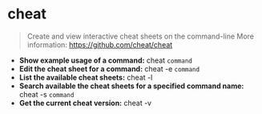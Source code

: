 # cheat
> Create and view interactive cheat sheets on the command-line
> More information: <https://github.com/cheat/cheat>
- **Show example usage of a command:**
cheat `command`
- **Edit the cheat sheet for a command:**
cheat -e `command`
- **List the available cheat sheets:**
cheat -l
- **Search available the cheat sheets for a specified command name:**
cheat -s `command`
- **Get the current cheat version:**
cheat -v
